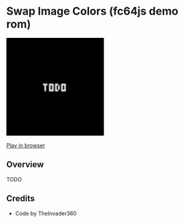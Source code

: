 # Swap Image Colors (fc64js demo rom)

[<img src="https://raw.githubusercontent.com/TheInvader360/fc64js/main/rom/demo/swap-image-colors/docs/demo.gif" width="256"/>](https://theinvader360.github.io/fc64js/rom/demo/swap-image-colors/)

[Play in browser](https://theinvader360.github.io/fc64js/rom/demo/swap-image-colors/)

## Overview

TODO

## Credits

* Code by TheInvader360
